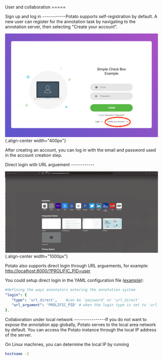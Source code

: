 User and collaboration =====

Sign up and log in \-\-\-\-\-\-\-\-\-\-\--Potato supports
self-registration by default. A new user can register for the annotation
task by navigating to the annotation server, then selecting \"Create
your account\".

![The log-in screen has an account creation button on the bottom right, circled in red.](../img/login-button.png){.align-center
width="400px"}

After creating an account, you can log in with the email and password
used in the account creation step.

Direct login with URL arguement \-\-\-\-\-\-\-\-\-\-\--

![image](../img/screenshots/direct_login.gif){.align-center
width="1000px"}

Potato also supports direct login through URL arguements, for example:
<http://localhost:8000/?PROLIFIC_PID=user>

You could setup direct login in the YAML configuration file
([example](https://github.com/davidjurgens/potato/blob/master/example-projects/match_finding/configs/match_finding.yaml#L48)):

``` YAML
#defining the ways annotators entering the annotation system
"login": {
   "type": 'url_direct',    #can be 'password' or 'url_direct'
   "url_argument": 'PROLIFIC_PID' # when the login type is set to 'url_direct', 'url_argument' must be setup for a direct url argument login
},
```

Collaboration under local network \-\-\-\-\-\-\-\-\-\-\-\-\-\-\--If you
do not want to expose the annotation app globally, Potato serves to the
local area network by default. You can access the Potato instance
through the local IP address of the server.

On Linux machines, you can determine the local IP by running

``` bash
hostname -I
```
